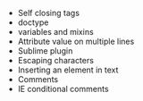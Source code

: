 * Self closing tags
* doctype
* variables and mixins
* Attribute value on multiple lines
* Sublime plugin
* Escaping characters
* Inserting an element in text
* Comments
* IE conditional comments
